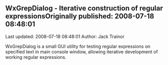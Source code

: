 ## WxGrepDialog - Iterative construction of regular expressionsOriginally published: 2008-07-18 08:48:01 
Last updated: 2008-07-18 08:48:01 
Author: Jack Trainor 
 
WxGrepDialog is a small GUI utility for testing regular expressions on specified text in main console window, allowing iterative development of working regular expressions.